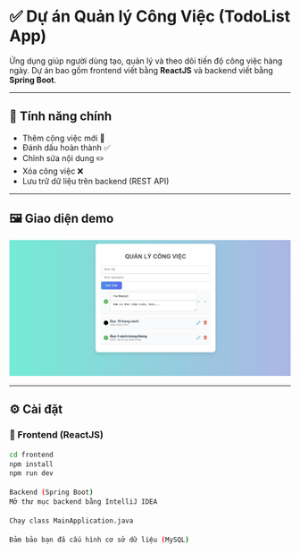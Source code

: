 # ✅ Dự án Quản lý Công Việc (TodoList App)

Ứng dụng giúp người dùng tạo, quản lý và theo dõi tiến độ công việc hàng ngày. Dự án bao gồm frontend viết bằng **ReactJS** và backend viết bằng **Spring Boot**.

---

## 🎯 Tính năng chính

- Thêm công việc mới 📝  
- Đánh dấu hoàn thành ✅  
- Chỉnh sửa nội dung ✏️  
- Xóa công việc ❌
- Lưu trữ dữ liệu trên backend (REST API)

---

## 🖼️ Giao diện demo

![Giao diện](./assets/GiaoDien.jpeg)

---

## ⚙️ Cài đặt

### 🧩 Frontend (ReactJS)

```bash
cd frontend
npm install
npm run dev

Backend (Spring Boot)
Mở thư mục backend bằng IntelliJ IDEA

Chạy class MainApplication.java

Đảm bảo bạn đã cấu hình cơ sở dữ liệu (MySQL)